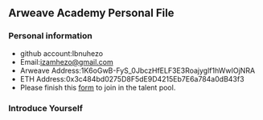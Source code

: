 ## Arweave Academy Personal File

### Personal information

- github account:Ibnuhezo
- Email:izamhezo@gmail.com
- Arweave Address:1K6oGwB-FyS_0JbczHfELF3E3Roajyglf1hWwIOjNRA
- ETH Address:0x3c484bd0275D8F5dE9D4215Eb7E6a784a0dB43f3
- Please finish this [form](https://docs.google.com/forms/d/e/1FAIpQLSfWA5fIIcBgmRppm3jNz5vmf9Mai_QMVil-2pO4r7YKn_Zhtw/viewform?usp=sf_link) to join in the talent pool.

### Introduce Yourself
